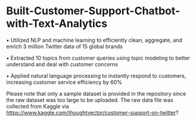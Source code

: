 # Built-Customer-Support-Chatbot-with-Text-Analytics
•	Utilized NLP and machine learning to efficiently clean, aggregate, and enrich 3 million Twitter data of 15 global brands

•	Extracted 10 topics from customer queries using topic modeling to better understand and deal with customer concerns

•	Applied natural language processing to instantly respond to customers, increasing customer service efficiency by 60%

Please note that only a sample dataset is provided in the repository since the raw dataset was too large to be uploaded.
The raw data file was collected from Kaggle via https://www.kaggle.com/thoughtvector/customer-support-on-twitter?


